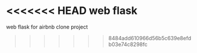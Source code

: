 <<<<<<< HEAD
web flask
=======
web flask for airbnb clone project
>>>>>>> 8484add610966d56b5c639e8efdb03e74c8298fc
